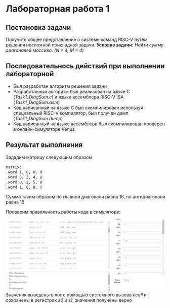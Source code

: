 # Лабораторная работа 1

## Постановка задачи
Получить общее представление о системе команд RISC-V путём решения несложной прикладной задачи.
**Условие задачи:** _Найти сумму диагоналей массива. (N = 4, M = 4)_

## Последовательнось действий при выполнении лабораторной

* Был разработан алгоритм решения задачи
* Разработанный алгоритм был реализован на языке С (_Task1_DiagSum.c_) и языке ассемблера RISC-V ISA (_Task1_DiagSum.asm_)
* Код написанный на языке C был скомпилирован используя специальный RISC-V компилятор, был получен дамп (_Task1_DiagSum.dump_)
* Код написанный на языке ассемблера был скомпилирован проверен в онлайн-симуляторе Venus

## Результат выполнения
Зададим матрицу следующим образом
~~~
matrix:
.word 1, 0, 0, 8
.word 0, 3, 4, 0
.word 0, 2, 5, 0
.word 1, 0, 0, 7
~~~
Сумма таким образом по главной диагонали равна 16, по антидиагонали равна 15

Проверим правильность работы кода в симуляторе:

![alt](venus_check.png)
Значения выведены в лог с помощью системного вызова _ecall_ и сохранены в регистрах _s0_ и _s1_, значения получены верно
